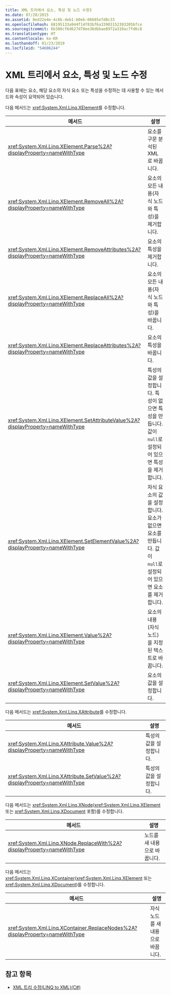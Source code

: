 ```yaml
---
title: XML 트리에서 요소, 특성 및 노드 수정3
ms.date: 07/20/2015
ms.assetid: 0ed22e4e-4c6b-4eb1-b0eb-06685efd8c33
ms.openlocfilehash: 68195133a944f14f83bf6a33903152393205bfce
ms.sourcegitcommit: 6b308cf6d627d78ee36dbbae8972a310ac7fd6c8
ms.translationtype: HT
ms.contentlocale: ko-KR
ms.lasthandoff: 01/23/2019
ms.locfileid: "54606244"
---
```

# <a name="modifying-elements-attributes-and-nodes-in-an-xml-tree"></a>XML 트리에서 요소, 특성 및 노드 수정
다음 표에는 요소, 해당 요소의 자식 요소 또는 특성을 수정하는 데 사용할 수 있는 메서드와 속성이 요약되어 있습니다.  
  
 다음 메서드는 <xref:System.Xml.Linq.XElement>를 수정합니다.  
  
|메서드|설명|  
|------------|-----------------|  
|<xref:System.Xml.Linq.XElement.Parse%2A?displayProperty=nameWithType>|요소를 구문 분석된 XML로 바꿉니다.|  
|<xref:System.Xml.Linq.XElement.RemoveAll%2A?displayProperty=nameWithType>|요소의 모든 내용(자식 노드와 특성)을 제거합니다.|  
|<xref:System.Xml.Linq.XElement.RemoveAttributes%2A?displayProperty=nameWithType>|요소의 특성을 제거합니다.|  
|<xref:System.Xml.Linq.XElement.ReplaceAll%2A?displayProperty=nameWithType>|요소의 모든 내용(자식 노드와 특성)을 바꿉니다.|  
|<xref:System.Xml.Linq.XElement.ReplaceAttributes%2A?displayProperty=nameWithType>|요소의 특성을 바꿉니다.|  
|<xref:System.Xml.Linq.XElement.SetAttributeValue%2A?displayProperty=nameWithType>|특성의 값을 설정합니다. 특성이 없으면 특성을 만듭니다. 값이 `null`로 설정되어 있으면 특성을 제거합니다.|  
|<xref:System.Xml.Linq.XElement.SetElementValue%2A?displayProperty=nameWithType>|자식 요소의 값을 설정합니다. 요소가 없으면 요소를 만듭니다. 값이 `null`로 설정되어 있으면 요소를 제거합니다.|  
|<xref:System.Xml.Linq.XElement.Value%2A?displayProperty=nameWithType>|요소의 내용(자식 노드)을 지정된 텍스트로 바꿉니다.|  
|<xref:System.Xml.Linq.XElement.SetValue%2A?displayProperty=nameWithType>|요소의 값을 설정합니다.|  
  
 다음 메서드는 <xref:System.Xml.Linq.XAttribute>를 수정합니다.  
  
|메서드|설명|  
|------------|-----------------|  
|<xref:System.Xml.Linq.XAttribute.Value%2A?displayProperty=nameWithType>|특성의 값을 설정합니다.|  
|<xref:System.Xml.Linq.XAttribute.SetValue%2A?displayProperty=nameWithType>|특성의 값을 설정합니다.|  
  
 다음 메서드는 <xref:System.Xml.Linq.XNode>(<xref:System.Xml.Linq.XElement> 또는 <xref:System.Xml.Linq.XDocument> 포함)를 수정합니다.  
  
|메서드|설명|  
|------------|-----------------|  
|<xref:System.Xml.Linq.XNode.ReplaceWith%2A?displayProperty=nameWithType>|노드를 새 내용으로 바꿉니다.|  
  
 다음 메서드는 <xref:System.Xml.Linq.XContainer>(<xref:System.Xml.Linq.XElement> 또는 <xref:System.Xml.Linq.XDocument>)를 수정합니다.  
  
|메서드|설명|  
|------------|-----------------|  
|<xref:System.Xml.Linq.XContainer.ReplaceNodes%2A?displayProperty=nameWithType>|자식 노드를 새 내용으로 바꿉니다.|  
  
## <a name="see-also"></a>참고 항목

- [XML 트리 수정(LINQ to XML)(C#)](../../../../csharp/programming-guide/concepts/linq/modifying-xml-trees-linq-to-xml.md)
